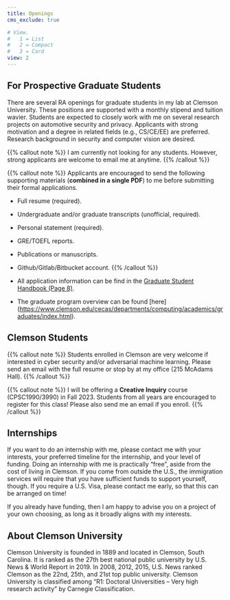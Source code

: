 ```yaml
---
title: Openings
cms_exclude: true

# View.
#   1 = List
#   2 = Compact
#   3 = Card
view: 2
---
```


## For Prospective Graduate Students
There are several RA openings for graduate students in my lab at Clemson University. These positions are supported with a monthly stipend and tuition wavier. Students are expected to closely work with me on several research projects on automotive security and privacy. Applicants with strong motivation and a degree in related fields (e.g., CS/CE/EE) are preferred. Research background in security and computer vision are desired.

{{% callout note %}}
I am currently not looking for any students. However, strong applicants are welcome to email me at anytime.
{{% /callout %}}

{{% callout note %}}
Applicants are encouraged to send the following supporting materials (**combined in a single PDF**) to me before submitting their formal applications.

- Full resume (required).
- Undergraduate and/or graduate transcripts (unofficial, required).
- Personal statement (required).
- GRE/TOEFL reports.
- Publications or manuscripts.
- Github/Gitlab/Bitbucket account.
{{% /callout %}}

- All application information can be find in the [Graduate Student Handbook (Page 8)](https://www.clemson.edu/cecas/departments/ece/document_resource/grad/graduate_student_handbook_main_2020.pdf).
- The graduate program overview can be found [here] (https://www.clemson.edu/cecas/departments/computing/academics/graduates/index.html).

## Clemson Students

{{% callout note %}}
Students enrolled in Clemson are very welcome if interested in cyber security and/or adversarial machine learning. Please send an email with the full resume or stop by at my office (215 McAdams Hall).
{{% /callout %}}

{{% callout note %}}
I will be offering a **Creative Inquiry** course (CPSC1990/3990) in Fall 2023. Students from all years are encouraged to register for this class! Please also send me an email if you enroll.
{{% /callout %}}

## Internships

If you want to do an internship with me, please contact me with your interests, your preferred timeline for the internship, and your level of funding. Doing an internship with me is practically “free”, aside from the cost of living in Clemson. If you come from outside the U.S., the immigration services will require that you have sufficient funds to support yourself, though. If you require a U.S. Visa, please contact me early, so that this can be arranged on time!

If you already have funding, then I am happy to advise you on a project of your own choosing, as long as it broadly aligns with my interests.

## About Clemson University
Clemson University is founded in 1889 and located in Clemson, South Carolina. It is ranked as the 27th best national public university by U.S. News & World Report in 2019. In 2008, 2012, 2015, U.S. News ranked Clemson as the 22nd, 25th, and 21st top public university. Clemson University is classified among “R1: Doctoral Universities – Very high research activity” by Carnegie Classification.